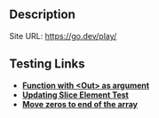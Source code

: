 ## Description
Site URL: https://go.dev/play/

## Testing Links
- **[Function with &lt;Out&gt; as argument](https://go.dev/play/p/ywRrR7bDuyf)**
- **[Updating Slice Element Test](https://go.dev/play/p/rw__qHJQ1jl)**
- **[Move zeros to end of the array](https://go.dev/play/p/XlVDNWLVNqq)**